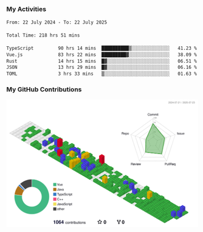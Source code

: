 ### My Activities

<!--START_SECTION:waka-->

```txt
From: 22 July 2024 - To: 22 July 2025

Total Time: 218 hrs 51 mins

TypeScript         90 hrs 14 mins  ██████████▒░░░░░░░░░░░░░░   41.23 %
Vue.js             83 hrs 22 mins  █████████▓░░░░░░░░░░░░░░░   38.09 %
Rust               14 hrs 15 mins  █▓░░░░░░░░░░░░░░░░░░░░░░░   06.51 %
JSON               13 hrs 29 mins  █▓░░░░░░░░░░░░░░░░░░░░░░░   06.16 %
TOML               3 hrs 33 mins   ▒░░░░░░░░░░░░░░░░░░░░░░░░   01.63 %
```

<!--END_SECTION:waka-->

### My GitHub Contributions

![](./profile-3d-contrib/profile-gitblock.svg)
